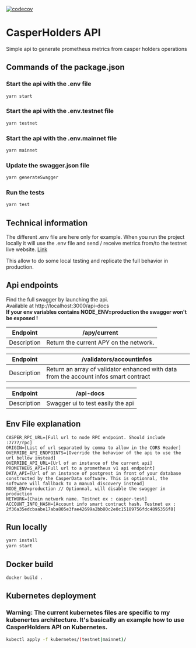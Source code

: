 [![codecov](https://codecov.io/gh/casperholders/casperholdersapi/branch/main/graph/badge.svg?token=RUYCG6X9RR)](https://codecov.io/gh/casperholders/casperholdersapi)

# CasperHolders API

Simple api to generate prometheus metrics from casper holders operations

## Commands of the package.json

### Start the api with the .env file
```bash
yarn start
```
### Start the api with the .env.testnet file
```bash
yarn testnet
```
### Start the api with the .env.mainnet file
```bash
yarn mainnet
```
### Update the swagger.json file
```bash
yarn generateSwagger
```
### Run the tests
```bash
yarn test
```

## Technical information

The different .env file are here only for example. When you run the project locally it will use the .env file and send /
receive metrics from/to the testnet live website. [Link](https://testnet.casperholders.io)

This allow to do some local testing and replicate the full behavior in production.

## Api endpoints

Find the full swagger by launching the api.  
Available at http://localhost:3000/api-docs  
**If your env variables contains NODE_ENV=production the swagger won't be exposed !**

| Endpoint    | /apy/current                                    |
|-------------|-------------------------------------------------|
| Description | Return the current APY on the network. |

| Endpoint    | /validators/accountinfos                                      |
|-------------|-------------------------------------------------|
| Description | Return an array of validator enhanced with data from the account infos smart contract  |

| Endpoint    | /api-docs                                       |
|-------------|-------------------------------------------------|
| Description | Swagger ui to test easily the api |

## Env File explanation

```
CASPER_RPC_URL=[Full url to node RPC endpoint. Should include :7777/rpc]
ORIGIN=[List of url separated by comma to allow in the CORS Header]
OVERRIDE_API_ENDPOINTS=[Override the behavior of the api to use the url bellow instead]
OVERRIDE_API_URL=[Url of an instance of the current api]
PROMETHEUS_API=[Full url to a prometheus v1 api endpoint]
DATA_API=[Url of an instance of postgrest in front of your database constructed by the CasperData software. This is optionnal, the software will fallback to a manual discovery instead]
NODE_ENV=production // Optionnal, will disable the swagger in production
NETWORK=[Chain network name. Testnet ex : casper-test]
ACCOUNT_INFO_HASH=[Account info smart contract hash. Testnet ex : 2f36a35edcbaabe17aba805e3fae42699a2bb80c2e0c15189756fdc4895356f8]
```

## Run locally

```bash
yarn install
yarn start
```

## Docker build

```bash
docker build . 
```

## Kubernetes deployment

### Warning: The current kubernetes files are specific to my kubenertes architecture. It's basically an example how to use CasperHolders API on Kubernetes.

```bash
kubectl apply -f kubernetes/(testnet|mainnet)/
```
